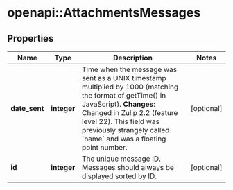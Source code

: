 # openapi::AttachmentsMessages


## Properties
Name | Type | Description | Notes
------------ | ------------- | ------------- | -------------
**date_sent** | **integer** | Time when the message was sent as a UNIX timestamp multiplied by 1000 (matching the format of getTime() in JavaScript).  **Changes**: Changed in Zulip 2.2 (feature level 22).  This field was previously strangely called &#x60;name&#x60; and was a floating point number.  | [optional] 
**id** | **integer** | The unique message ID.  Messages should always be displayed sorted by ID.  | [optional] 


